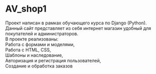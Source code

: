 # AV_shop1
Проект написан в рамках обучающего курса по Django (Python).<br>
Данный сайт представляет из себя интернет магазин удобный для покупателей и администраторов.<br>
В проекте реализованы:<br>
Работа с формами и моделями,<br>
Работа с HTML, CSS,<br>
Шаблоны и наследование,<br>
Авторизация и регистрация пользователей,<br>
Создание и обработка заказов<br>
